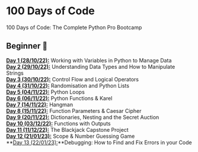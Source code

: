 # 100 Days of Code
100 Days of Code: The Complete Python Pro Bootcamp

## Beginner 🐻
**[Day 1 (28/10/22):](https://github.com/beatricekay/100-Days-of-Code/tree/main/day01)** Working with Variables in Python to Manage Data\
**[Day 2 (29/10/22):](https://github.com/beatricekay/100-Days-of-Code/tree/main/day02)** Understanding Data Types and How to Manipulate Strings\
**[Day 3 (30/10/22):](https://github.com/beatricekay/100-Days-of-Code/tree/main/day03)** Control Flow and Logical Operators\
**[Day 4 (31/10/22):](https://github.com/beatricekay/100-Days-of-Code/tree/main/day04)** Randomisation and Python Lists\
**[Day 5 (04/11/22):](https://github.com/beatricekay/100-Days-of-Code/tree/main/day05)** Python Loops\
**[Day 6 (06/11/22):](https://github.com/beatricekay/100-Days-of-Code/tree/main/day06)** Python Functions & Karel\
**[Day 7 (14/11/22):](https://github.com/beatricekay/100-Days-of-Code/tree/main/day07)** Hangman\
**[Day 8 (15/11/22):](https://github.com/beatricekay/100-Days-of-Code/tree/main/day08)** Function Parameters & Caesar Cipher\
**[Day 9 (20/11/22):](https://github.com/beatricekay/100-Days-of-Code/tree/main/day09)** Dictionaries, Nesting and the Secret Auction\
**[Day 10 (03/12/22):](https://github.com/beatricekay/100-Days-of-Code/tree/main/day10)** Functions with Outputs\
**[Day 11 (11/12/22):](https://github.com/beatricekay/100-Days-of-Code/tree/main/day11)** The Blackjack Capstone Project\
**[Day 12 (21/01/23):](https://github.com/beatricekay/100-Days-of-Code/tree/main/day12)** Scope & Number Guessing Game\
**[Day 13 (22/01/23):](https://github.com/beatricekay/100-Days-of-Code/tree/main/day12)**Debugging: How to Find and Fix Errors in your Code
